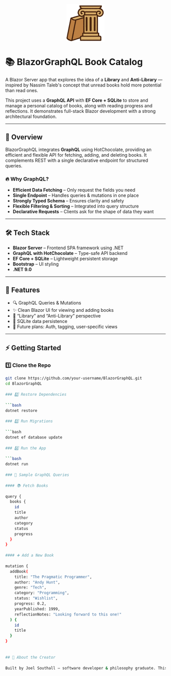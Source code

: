 <p align="center">
  <img src="wwwroot/images/bookend-logo.png" alt="BlazorGraphQL Logo" width="120" />
</p>

# 📚 BlazorGraphQL Book Catalog

A Blazor Server app that explores the idea of a **Library** and **Anti-Library** — inspired by Nassim Taleb's concept that unread books hold more potential than read ones.

This project uses a **GraphQL API** with **EF Core + SQLite** to store and manage a personal catalog of books, along with reading progress and reflections. It demonstrates full-stack Blazor development with a strong architectural foundation.

---

## 🚀 Overview

BlazorGraphQL integrates **GraphQL** using HotChocolate, providing an efficient and flexible API for fetching, adding, and deleting books. It complements REST with a single declarative endpoint for structured queries.

### 🔥 Why GraphQL?

- **Efficient Data Fetching** – Only request the fields you need  
- **Single Endpoint** – Handles queries & mutations in one place  
- **Strongly Typed Schema** – Ensures clarity and safety  
- **Flexible Filtering & Sorting** – Integrated into query structure  
- **Declarative Requests** – Clients ask for the shape of data they want

---

## 🛠️ Tech Stack

- **Blazor Server** – Frontend SPA framework using .NET  
- **GraphQL with HotChocolate** – Type-safe API backend  
- **EF Core + SQLite** – Lightweight persistent storage  
- **Bootstrap** – UI styling  
- **.NET 9.0**

---

## 📌 Features

- 🔍 GraphQL Queries & Mutations  
- ✨ Clean Blazor UI for viewing and adding books  
- 🧠 “Library” and “Anti-Library” perspective  
- 💾 SQLite data persistence  
- 🔐 Future plans: Auth, tagging, user-specific views

---

## ⚡ Getting Started

### 1️⃣ Clone the Repo

```bash
git clone https://github.com/your-username/BlazorGraphQL.git
cd BlazorGraphQL

### 2️⃣ Restore Dependencies

```bash
dotnet restore

### 3️⃣ Run Migrations

```bash
dotnet ef database update

### 4️⃣ Run the App

```bash
dotnet run

### 📜 Sample GraphQL Queries

#### 📚 Fetch Books

query {
  books {
    id
    title
    author
    category
    status
    progress
  }
}

#### ➕ Add a New Book

mutation {
  addBook(
    title: "The Pragmatic Programmer",
    author: "Andy Hunt",
    genre: "Tech",
    category: "Programming",
    status: "Wishlist",
    progress: 0.2,
    yearPublished: 1999,
    reflectionNotes: "Looking forward to this one!"
  ) {
    id
    title
  }
}


## 📖 About the Creator

Built by Joel Southall — software developer & philosophy graduate. This project draws on themes of lifelong learning, digital literacy, and classical aesthetics.
